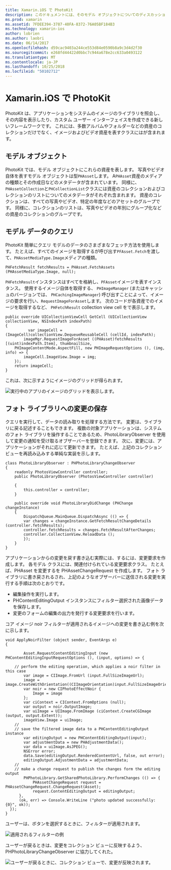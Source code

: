 ```yaml
---
title: Xamarin.iOS で PhotoKit
description: このドキュメントには、そのモデル オブジェクトについてのディスカッション PhotoKit がについて説明する方法、モデル データのクエリへとフォト ライブラリへの変更を保存します。
ms.prod: xamarin
ms.assetid: 7FDEE394-3787-40FA-8372-76A05BF184B3
ms.technology: xamarin-ios
author: lobrien
ms.author: laobri
ms.date: 06/14/2017
ms.openlocfilehash: d59cac9403a244ce553d84e0590b8a9c3d4d2f30
ms.sourcegitcommit: e268fd44422d0bbc7c944a678e2cc633a0493122
ms.translationtype: MT
ms.contentlocale: ja-JP
ms.lasthandoff: 10/25/2018
ms.locfileid: "50102712"
---
```

# <a name="photokit-in-xamarinios"></a>Xamarin.iOS で PhotoKit

PhotoKit は、アプリケーションをシステムのイメージのライブラリを照会し、その内容を表示したり、カスタム ユーザー インターフェイスを作成できる新しいフレームワークです。 これには、多数アルバムやフォルダーなどの資産のコレクションだけでなく、イメージおよびビデオ資産を表すクラスにはが含まれます。

## <a name="model-objects"></a>モデル オブジェクト

PhotoKit では、モデル オブジェクトにこれらの資産を表します。 写真やビデオ自体を表すモデル オブジェクトは型`PHAsset`します。 A`PHAsset`資産のメディアの種類とその作成日などのメタデータが含まれています。
同様に、`PHAssetCollection`と`PHCollectionList`クラスには資産のコレクションおよびコレクションのリストについてのメタデータがそれぞれ含まれます。 資産のコレクションは、すべての写真やビデオ、特定の年度などのアセットのグループです。 同様に、コレクションのリストは、写真やビデオの年別にグループ化などの資産のコレクションのグループです。

## <a name="querying-model-data"></a>モデル データのクエリ

PhotoKit 簡単にクエリ モデルのデータのさまざまなフェッチ方法を使用します。 たとえば、すべてのイメージを取得するが呼び出す`PFAsset.Fetch`を渡して、`PHAssetMediaType.Image`メディアの種類。

    PHFetchResult fetchResults = PHAsset.FetchAssets (PHAssetMediaType.Image, null);

`PHFetchResult`インスタンスはすべてを格納し、`PFAsset`イメージを表すインスタンス。 使用するイメージ自体を取得する、 `PHImageManager` (またはキャッシュのバージョンでは、 `PHCachingImageManager`) 呼び出すことによって、イメージの要求を行い、`RequestImageForAsset`します。 次のコードが各資産でのイメージを取得するなど、 `PHFetchResult` collection view cell をで表示します。


    public override UICollectionViewCell GetCell (UICollectionView collectionView, NSIndexPath indexPath)
    {
              var imageCell = (ImageCell)collectionView.DequeueReusableCell (cellId, indexPath);
            imageMgr.RequestImageForAsset ((PHAsset)fetchResults [(uint)indexPath.Item], thumbnailSize,
        PHImageContentMode.AspectFill, new PHImageRequestOptions (), (img, info) => {
            imageCell.ImageView.Image = img;
        });
        return imageCell;
    }

これは、次に示すようにイメージのグリッドが得られます。

![](photokit-images/image4.png "実行中のアプリのイメージのグリッドを表示します。")
 
## <a name="saving-changes-to-the-photo-library"></a>フォト ライブラリへの変更の保存

クエリを実行して、データの読み取りを処理する方法です。 変更は、ライブラリに戻る記述することもできます。 複数の対象アプリケーションは、システムのフォト ライブラリを操作することであるため、PhotoLibraryObserver を使用して変更の通知を受け取るオブザーバーを登録できます。 次に、変更には、アプリケーションがそれに応じて更新できます。 たとえば、上記のコレクション ビューを再読み込みする単純な実装を示します。

    class PhotoLibraryObserver : PHPhotoLibraryChangeObserver
    {
        readonly PhotosViewController controller;
        public PhotoLibraryObserver (PhotosViewController controller)
        
        {
            this.controller = controller;
        }
    
        public override void PhotoLibraryDidChange (PHChange changeInstance)
        {
            DispatchQueue.MainQueue.DispatchAsync (() => {
            var changes = changeInstance.GetFetchResultChangeDetails (controller.fetchResults);
            controller.fetchResults = changes.FetchResultAfterChanges;
            controller.CollectionView.ReloadData ();
            });
        }
    }
    
アプリケーションからの変更を戻す書き込む実際には、するには、変更要求を作成します。 各モデル クラスには、関連付けられている変更要求クラス。 たとえば、PHAsset を変更するを PHAssetChangeRequest を作成します。 フォト ライブラリに書き戻されるされ、上記のようなオブザーバーに送信される変更を実行する手順は次のとおりです。

-   編集操作を実行します。
-   PHContentEditingOutput インスタンスにフィルター選択された画像データを保存します。
-   変更のフォームの編集の出力を発行する変更要求を行います。

コア イメージ noir フィルターが適用されるイメージへの変更を書き込む例を次に示します。

    void ApplyNoirFilter (object sender, EventArgs e)
    {
            
            Asset.RequestContentEditingInput (new PHContentEditingInputRequestOptions (), (input, options) => {
            
        // perform the editing operation, which applies a noir filter in this case
            var image = CIImage.FromUrl (input.FullSizeImageUrl);
            image = image.CreateWithOrientation((CIImageOrientation)input.FullSizeImageOrientation);
            var noir = new CIPhotoEffectNoir {
                Image = image
            };
            var ciContext = CIContext.FromOptions (null);
            var output = noir.OutputImage;
            var uiImage = UIImage.FromImage (ciContext.CreateCGImage (output, output.Extent));
            imageView.Image = uiImage;
        //
        // save the filtered image data to a PHContentEditingOutput instance
            var editingOutput = new PHContentEditingOutput(input);
            var adjustmentData = new PHAdjustmentData();
            var data = uiImage.AsJPEG();
            NSError error;
            data.Save(editingOutput.RenderedContentUrl, false, out error);
            editingOutput.AdjustmentData = adjustmentData;
        //
        // make a change request to publish the changes form the editing output
            PHPhotoLibrary.GetSharedPhotoLibrary.PerformChanges (() => {
                PHAssetChangeRequest request = PHAssetChangeRequest.ChangeRequest(Asset);
                request.ContentEditingOutput = editingOutput;
          },
          (ok, err) => Console.WriteLine ("photo updated successfully: {0}", ok));
      });
    }
    
ユーザーは、ボタンを選択するときに、フィルターが適用されます。

![](photokit-images/image5.png "適用されるフィルターの例")
 
ユーザーが戻るときは、変更をコレクション ビューに反映するよう、PHPhotoLibraryChangeObserver に協力してくれた。

![](photokit-images/image6.png "ユーザーが戻るときに、コレクション ビューで、変更が反映されます。")
